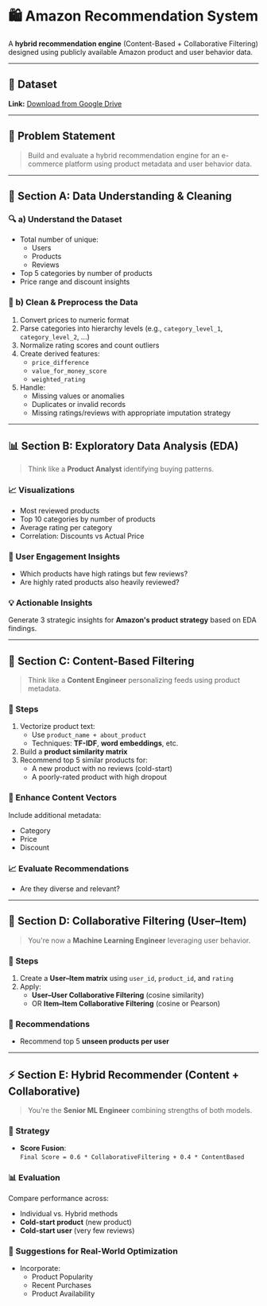 # 🛍️ Amazon Recommendation System

A **hybrid recommendation engine** (Content-Based + Collaborative Filtering) designed using publicly available Amazon product and user behavior data.

---

## 📁 Dataset

**Link:** [Download from Google Drive](https://drive.google.com/file/d/1OA0wOG1epBxHAMNXun7kwNr_QsupUMzj/view?usp=sharing)

---

## 🧠 Problem Statement

> Build and evaluate a hybrid recommendation engine for an e-commerce platform using product metadata and user behavior data.

---

## 🧹 Section A: Data Understanding & Cleaning

### 🔍 a) Understand the Dataset

- Total number of unique:
  - Users
  - Products
  - Reviews
- Top 5 categories by number of products
- Price range and discount insights

### 🧽 b) Clean & Preprocess the Data

1. Convert prices to numeric format
2. Parse categories into hierarchy levels (e.g., `category_level_1`, `category_level_2`, ...)
3. Normalize rating scores and count outliers
4. Create derived features:
   - `price_difference`
   - `value_for_money_score`
   - `weighted_rating`
5. Handle:
   - Missing values or anomalies
   - Duplicates or invalid records
   - Missing ratings/reviews with appropriate imputation strategy

---

## 📊 Section B: Exploratory Data Analysis (EDA)

> Think like a **Product Analyst** identifying buying patterns.

### 📈 Visualizations

- Most reviewed products
- Top 10 categories by number of products
- Average rating per category
- Correlation: Discounts vs Actual Price

### 👥 User Engagement Insights

- Which products have high ratings but few reviews?
- Are highly rated products also heavily reviewed?

### 💡 Actionable Insights

Generate 3 strategic insights for **Amazon's product strategy** based on EDA findings.

---

## 🧾 Section C: Content-Based Filtering

> Think like a **Content Engineer** personalizing feeds using product metadata.

### 🧠 Steps

1. Vectorize product text:
   - Use `product_name + about_product`
   - Techniques: **TF-IDF**, **word embeddings**, etc.
2. Build a **product similarity matrix**
3. Recommend top 5 similar products for:
   - A new product with no reviews (cold-start)
   - A poorly-rated product with high dropout

### 🎯 Enhance Content Vectors

Include additional metadata:
- Category
- Price
- Discount

### 📈 Evaluate Recommendations

- Are they diverse and relevant?

---

## 🤝 Section D: Collaborative Filtering (User–Item)

> You're now a **Machine Learning Engineer** leveraging user behavior.

### 🧠 Steps

1. Create a **User–Item matrix** using `user_id`, `product_id`, and `rating`
2. Apply:
   - **User–User Collaborative Filtering** (cosine similarity)
   - OR **Item–Item Collaborative Filtering** (cosine or Pearson)

### 🔄 Recommendations

- Recommend top 5 **unseen products per user**

---

## ⚡ Section E: Hybrid Recommender (Content + Collaborative)

> You're the **Senior ML Engineer** combining strengths of both models.

### 🧪 Strategy

- **Score Fusion**:  
  `Final Score = 0.6 * CollaborativeFiltering + 0.4 * ContentBased`

### 📊 Evaluation

Compare performance across:

- Individual vs. Hybrid methods
- **Cold-start product** (new product)
- **Cold-start user** (very few reviews)

### 🚀 Suggestions for Real-World Optimization

- Incorporate:
  - Product Popularity
  - Recent Purchases
  - Product Availability
